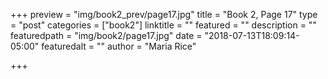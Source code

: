 +++
preview = "img/book2_prev/page17.jpg"
title = "Book 2, Page 17"
type = "post"
categories = ["book2"]
linktitle = ""
featured = ""
description = ""
featuredpath = "img/book2/page17.jpg"
date = "2018-07-13T18:09:14-05:00"
featuredalt = ""
author = "Maria Rice"

+++

